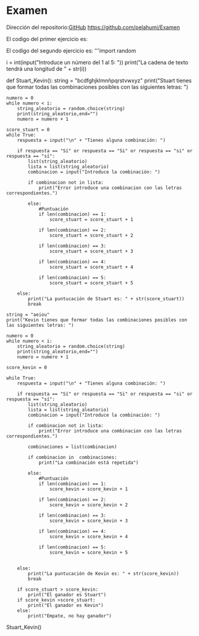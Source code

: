 # Examen
Dirección del repositorio:[GitHub](https://github.com/pelahumi/Examen)
https://github.com/pelahumi/Examen

El codigo del primer ejercicio es:

El codigo del segundo ejercicio es:
'''import random

i = int(input("Introduce un número del 1 al 5: "))
print("La cadena de texto tendrá una longitud de " + str(i))

def Stuart_Kevin():
    string = "bcdfghjklmnñpqrstvwxyz"
    print("Stuart tienes que formar todas las combinaciones posibles con las siguientes letras: ")

    numero = 0
    while numero < i:
        string_aleatorio = random.choice(string)
        print(string_aleatorio,end="")
        numero = numero + 1

    score_stuart = 0
    while True:
        respuesta = input("\n" + "Tienes alguna combinación: ")

        if respuesta == "Sí" or respuesta == "Si" or respuesta == "si" or respuesta == "sí":
            list(string_aleatorio)
            lista = list(string_aleatorio)
            combinacion = input("Introduce la combinación: ")

            if combinacion not in lista:
                print("Error introduce una combinacion con las letras correspondientes.")

            else:
                #Puntuación
                if len(combinacion) == 1:
                    score_stuart = score_stuart + 1

                if len(combinacion) == 2:
                    score_stuart = score_stuart + 2

                if len(combinacion) == 3:
                    score_stuart = score_stuart + 3
                
                if len(combinacion) == 4:
                    score_stuart = score_stuart + 4
                
                if len(combinacion) == 5:
                    score_stuart = score_stuart + 5
   
        else:
            print("La puntucación de Stuart es: " + str(score_stuart))
            break

    string = "aeiou"
    print("Kevin tienes que formar todas las combinaciones posibles con las siguientes letras: ")

    numero = 0
    while numero < i:
        string_aleatorio = random.choice(string)
        print(string_aleatorio,end="")
        numero = numero + 1
    
    score_kevin = 0

    while True:
        respuesta = input("\n" + "Tienes alguna combinación: ")

        if respuesta == "Sí" or respuesta == "Si" or respuesta == "si" or respuesta == "sí":
            list(string_aleatorio)
            lista = list(string_aleatorio)
            combinacion = input("Introduce la combinación: ")

            if combinacion not in lista:
                print("Error introduce una combinacion con las letras correspondientes.")

            combinaciones = list(combinacion)

            if combinacion in  combinaciones:
                print("La combinación está repetida")

            else:
                #Puntuación
                if len(combinacion) == 1:
                    score_kevin = score_kevin + 1

                if len(combinacion) == 2:
                    score_kevin = score_kevin + 2

                if len(combinacion) == 3:
                    score_kevin = score_kevin + 3
                
                if len(combinacion) == 4:
                    score_kevin = score_kevin + 4
                
                if len(combinacion) == 5:
                    score_kevin = score_kevin + 5
            
        
        else:
            print("La puntucación de Kevin es: " + str(score_kevin))
            break
            
        if score_stuart > score_kevin:
            print("El ganador es Stuart")
        if score_kevin >score_stuart:
            print("El ganador es Kevin")
        else:
            print("Empate, no hay ganador")

Stuart_Kevin()


